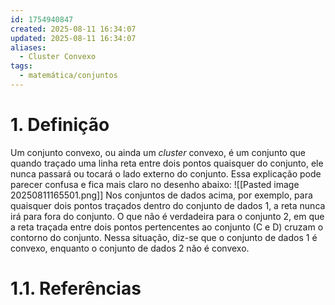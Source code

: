 ```yaml
---
id: 1754940847
created: 2025-08-11 16:34:07
updated: 2025-08-11 16:34:07
aliases:
  - Cluster Convexo
tags:
  - matemática/conjuntos
---
```

# 1. Definição
Um conjunto convexo, ou ainda um *cluster* convexo, é um conjunto que quando traçado uma linha reta entre dois pontos quaisquer do conjunto, ele nunca passará ou tocará o lado externo do conjunto. Essa explicação pode parecer confusa e fica mais claro no desenho abaixo:
![[Pasted image 20250811165501.png]]
Nos conjuntos de dados acima, por exemplo, para quaisquer dois pontos traçados dentro do conjunto de dados 1, a reta nunca irá para fora do conjunto. O que não é verdadeira para o conjunto 2, em que a reta traçada entre dois pontos pertencentes ao conjunto (C e D) cruzam o contorno do conjunto.
Nessa situação, diz-se que o conjunto de dados 1 é convexo, enquanto o conjunto de dados 2 não é convexo. 
# 1.1. Referências
[^1]: Wikipédia: https://en.wikipedia.org/wiki/Convex_set